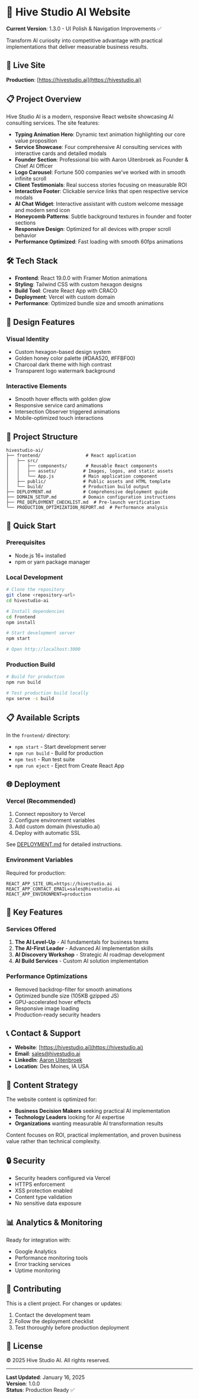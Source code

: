 # 🐝 Hive Studio AI Website

**Current Version**: 1.3.0 - UI Polish & Navigation Improvements ✅

Transform AI curiosity into competitive advantage with practical implementations that deliver measurable business results.

## 🚀 Live Site
**Production**: [https://hivestudio.ai](https://hivestudio.ai)

## 📋 Project Overview

Hive Studio AI is a modern, responsive React website showcasing AI consulting services. The site features:

- **Typing Animation Hero**: Dynamic text animation highlighting our core value proposition
- **Service Showcase**: Four comprehensive AI consulting services with interactive cards and detailed modals
- **Founder Section**: Professional bio with Aaron Uitenbroek as Founder & Chief AI Officer
- **Logo Carousel**: Fortune 500 companies we've worked with in smooth infinite scroll
- **Client Testimonials**: Real success stories focusing on measurable ROI
- **Interactive Footer**: Clickable service links that open respective service modals
- **AI Chat Widget**: Interactive assistant with custom welcome message and modern send icon
- **Honeycomb Patterns**: Subtle background textures in founder and footer sections
- **Responsive Design**: Optimized for all devices with proper scroll behavior
- **Performance Optimized**: Fast loading with smooth 60fps animations

## 🛠️ Tech Stack

- **Frontend**: React 19.0.0 with Framer Motion animations
- **Styling**: Tailwind CSS with custom hexagon designs
- **Build Tool**: Create React App with CRACO
- **Deployment**: Vercel with custom domain
- **Performance**: Optimized bundle size and smooth animations

## 🎨 Design Features

### Visual Identity
- Custom hexagon-based design system
- Golden honey color palette (#DAA520, #FFBF00)
- Charcoal dark theme with high contrast
- Transparent logo watermark background

### Interactive Elements
- Smooth hover effects with golden glow
- Responsive service card animations
- Intersection Observer triggered animations
- Mobile-optimized touch interactions

## 📁 Project Structure

```
hivestudio-ai/
├── frontend/                 # React application
│   ├── src/
│   │   ├── components/       # Reusable React components
│   │   ├── assets/          # Images, logos, and static assets
│   │   └── App.js           # Main application component
│   ├── public/              # Public assets and HTML template
│   └── build/               # Production build output
├── DEPLOYMENT.md            # Comprehensive deployment guide
├── DOMAIN_SETUP.md          # Domain configuration instructions
├── PRE_DEPLOYMENT_CHECKLIST.md  # Pre-launch verification
└── PRODUCTION_OPTIMIZATION_REPORT.md  # Performance analysis
```

## 🚀 Quick Start

### Prerequisites
- Node.js 16+ installed
- npm or yarn package manager

### Local Development
```bash
# Clone the repository
git clone <repository-url>
cd hivestudio-ai

# Install dependencies
cd frontend
npm install

# Start development server
npm start

# Open http://localhost:3000
```

### Production Build
```bash
# Build for production
npm run build

# Test production build locally
npx serve -s build
```

## 📋 Available Scripts

In the `frontend/` directory:

- `npm start` - Start development server
- `npm run build` - Build for production
- `npm test` - Run test suite
- `npm run eject` - Eject from Create React App

## 🌐 Deployment

### Vercel (Recommended)
1. Connect repository to Vercel
2. Configure environment variables
3. Add custom domain (hivestudio.ai)
4. Deploy with automatic SSL

See [DEPLOYMENT.md](./DEPLOYMENT.md) for detailed instructions.

### Environment Variables
Required for production:
```
REACT_APP_SITE_URL=https://hivestudio.ai
REACT_APP_CONTACT_EMAIL=sales@hivestudio.ai
REACT_APP_ENVIRONMENT=production
```

## 🎯 Key Features

### Services Offered
1. **The AI Level-Up** - AI fundamentals for business teams
2. **The AI-First Leader** - Advanced AI implementation skills
3. **AI Discovery Workshop** - Strategic AI roadmap development
4. **AI Build Services** - Custom AI solution implementation

### Performance Optimizations
- Removed backdrop-filter for smooth animations
- Optimized bundle size (105KB gzipped JS)
- GPU-accelerated hover effects
- Responsive image loading
- Production-ready security headers

## 📞 Contact & Support

- **Website**: [https://hivestudio.ai](https://hivestudio.ai)
- **Email**: sales@hivestudio.ai
- **LinkedIn**: [Aaron Uitenbroek](https://www.linkedin.com/in/aaroni10/)
- **Location**: Des Moines, IA USA

## 📝 Content Strategy

The website content is optimized for:
- **Business Decision Makers** seeking practical AI implementation
- **Technology Leaders** looking for AI expertise
- **Organizations** wanting measurable AI transformation results

Content focuses on ROI, practical implementation, and proven business value rather than technical complexity.

## 🔒 Security

- Security headers configured via Vercel
- HTTPS enforcement
- XSS protection enabled
- Content type validation
- No sensitive data exposure

## 📊 Analytics & Monitoring

Ready for integration with:
- Google Analytics
- Performance monitoring tools
- Error tracking services
- Uptime monitoring

## 🤝 Contributing

This is a client project. For changes or updates:
1. Contact the development team
2. Follow the deployment checklist
3. Test thoroughly before production deployment

## 📄 License

© 2025 Hive Studio AI. All rights reserved.

---

**Last Updated**: January 16, 2025  
**Version**: 1.0.0  
**Status**: Production Ready ✅